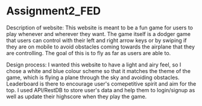 # Assignment2_FED

Description of website:
This website is meant to be a fun game for users to play whenever and wherever they want. The game itself is a dodger game that users can control with their left and right arrow keys or by swiping if they are on mobile to avoid obstacles coming towards the airplane that they are controlling. The goal of this is to fly as far as users are able to. 

Design process:
I wanted this website to have a light and airy feel, so I chose a white and blue colour scheme so that it matches the theme of the game, which is flying a plane through the sky and avoiding obstacles. Leaderboard is there to encourage user's comepetitive spirit and aim for the top. I used API/RestDB to store user's data and help them to login/signup as well as update their highscore when they play the game. 
